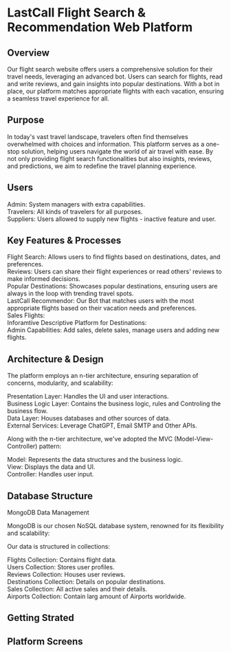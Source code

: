 # LastCall Flight Search & Recommendation Web Platform 
## Overview

Our flight search website offers users a comprehensive solution for their travel needs, leveraging an advanced bot. Users can search for flights, read and write reviews, and gain insights into popular destinations. With a bot in place, our platform matches appropriate flights with each vacation, ensuring a seamless travel experience for all.

## Purpose

In today's vast travel landscape, travelers often find themselves overwhelmed with choices and information.  This platform serves as a one-stop solution, helping users navigate the world of air travel with ease. By not only providing flight search functionalities but also insights, reviews, and predictions, we aim to redefine the travel planning experience.

## Users

Admin: System managers with extra capabilities.  
Travelers: All kinds of travelers for all purposes.  
Suppliers: Users allowed to supply new flights - inactive feature and user.  

## Key Features & Processes

Flight Search: Allows users to find flights based on destinations, dates, and preferences.  
Reviews: Users can share their flight experiences or read others' reviews to make informed decisions.  
Popular Destinations: Showcases popular destinations, ensuring users are always in the loop with trending travel spots.  
LastCall Recommendor: Our Bot that matches users with the most appropriate flights based on their vacation needs and preferences.  
Sales Flights:  
Inforamtive Descriptive Platform for Destinations:  
Admin Capabilities: Add sales, delete sales, manage users and adding new flights.    

## Architecture & Design

The platform employs an n-tier architecture, ensuring separation of concerns, modularity, and scalability:

Presentation Layer: Handles the UI and user interactions.  
Business Logic Layer: Contains the business logic, rules and Controling the business flow.  
Data Layer: Houses databases and other sources of data.  
External Services: Leverage ChatGPT, Email SMTP and Other APIs.  

Along with the n-tier architecture, we've adopted the MVC (Model-View-Controller) pattern:

Model: Represents the data structures and the business logic.  
View: Displays the data and UI.  
Controller: Handles user input.  

## Database Structure

MongoDB Data Management

MongoDB is our chosen NoSQL database system, renowned for its flexibility and scalability:

Our data is structured in collections:

Flights Collection: Contains flight data.  
Users Collection: Stores user profiles.  
Reviews Collection: Houses user reviews.  
Destinations Collection: Details on popular destinations.  
Sales Collection: All active sales and their details.  
Airports Collection: Contain larg amount of Airports worldwide.  

## Getting Strated

## Platform Screens
